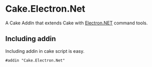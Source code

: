# Cake.Electron.Net

A Cake AddIn that extends Cake with [Electron.NET](https://github.com/ElectronNET/Electron.NET) command tools.

## Including addin
Including addin in cake script is easy.

```
#addin "Cake.Electron.Net"
```
